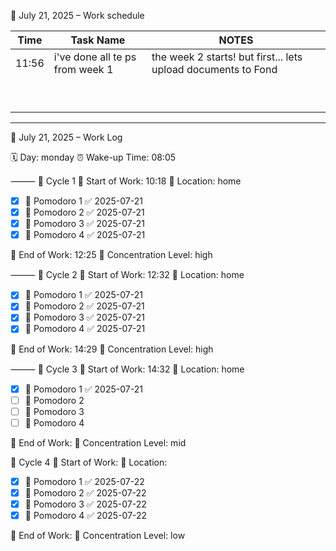 

📅 July 21, 2025 – Work schedule

| Time  | Task Name                       | NOTES                                                         |
| ----- | ------------------------------- | ------------------------------------------------------------- |
| 11:56 | i've done all te ps from week 1 | the week 2 starts! but first... lets upload documents to Fond |
|       |                                 |                                                               |
|       |                                 |                                                               |
|       |                                 |                                                               |
|       |                                 |                                                               |
|       |                                 |                                                               |
|       |                                 |                                                               |
|       |                                 |                                                               |
|       |                                 |                                                               |
|       |                                 |                                                               |

---

📅 July 21, 2025 – Work Log

🗓️ Day: monday
⏰ Wake-up Time: 08:05

⸻
🔄 Cycle 1
💼 Start of Work: 10:18
🏡 Location: home
- [x] 🍅 Pomodoro 1 ✅ 2025-07-21
- [x] 🍅 Pomodoro 2 ✅ 2025-07-21
- [x] 🍅 Pomodoro 3 ✅ 2025-07-21
- [x] 🍅 Pomodoro 4 ✅ 2025-07-21

🏁 End of Work: 12:25
🎯 Concentration Level: high

⸻
🔄 Cycle 2
💼 Start of Work: 12:32
🏡 Location: home
- [x] 🍅 Pomodoro 1 ✅ 2025-07-21
- [x] 🍅 Pomodoro 2 ✅ 2025-07-21
- [x] 🍅 Pomodoro 3 ✅ 2025-07-21
- [x] 🍅 Pomodoro 4 ✅ 2025-07-21

🏁 End of Work: 14:29 
🎯 Concentration Level: high

⸻
🌙 Cycle 3
💼 Start of Work: 14:32
🏡 Location: home
- [x] 🍅 Pomodoro 1 ✅ 2025-07-21
- [ ] 🍅 Pomodoro 2
- [ ] 🍅 Pomodoro 3
- [ ] 🍅 Pomodoro 4

🏁 End of Work: 
🎯 Concentration Level: mid

🌙 Cycle 4
💼 Start of Work: 
🏡 Location:  
- [x] 🍅 Pomodoro 1 ✅ 2025-07-22
- [x] 🍅 Pomodoro 2 ✅ 2025-07-22
- [x] 🍅 Pomodoro 3 ✅ 2025-07-22
- [x] 🍅 Pomodoro 4 ✅ 2025-07-22

🏁 End of Work: 
🎯 Concentration Level: low

